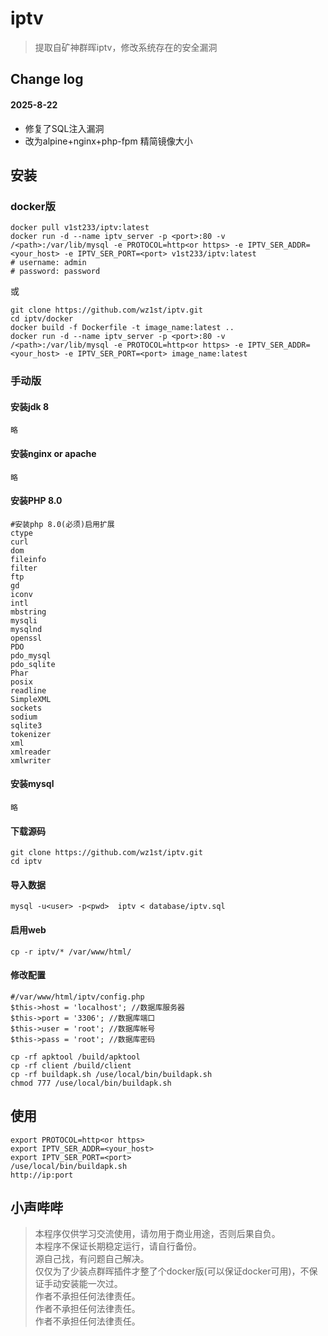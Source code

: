 # iptv
>提取自矿神群晖iptv，修改系统存在的安全漏洞      
## Change log
#### 2025-8-22
- 修复了SQL注入漏洞
- 改为alpine+nginx+php-fpm 精简镜像大小
## 安装
### docker版
```
docker pull v1st233/iptv:latest
docker run -d --name iptv_server -p <port>:80 -v /<path>:/var/lib/mysql -e PROTOCOL=http<or https> -e IPTV_SER_ADDR=<your_host> -e IPTV_SER_PORT=<port> v1st233/iptv:latest
# username: admin
# password: password
```
或
```
git clone https://github.com/wz1st/iptv.git
cd iptv/docker
docker build -f Dockerfile -t image_name:latest ..
docker run -d --name iptv_server -p <port>:80 -v /<path>:/var/lib/mysql -e PROTOCOL=http<or https> -e IPTV_SER_ADDR=<your_host> -e IPTV_SER_PORT=<port> image_name:latest
```
### 手动版
#### 安装jdk 8
```略```
#### 安装nginx or apache
```略```
#### 安装PHP 8.0
```
#安装php 8.0(必须)启用扩展
ctype
curl
dom
fileinfo
filter
ftp
gd
iconv
intl
mbstring
mysqli
mysqlnd
openssl
PDO
pdo_mysql
pdo_sqlite
Phar
posix
readline
SimpleXML
sockets
sodium
sqlite3
tokenizer
xml
xmlreader
xmlwriter
```
#### 安装mysql
```略```
#### 下载源码
```
git clone https://github.com/wz1st/iptv.git
cd iptv
```
#### 导入数据
```
mysql -u<user> -p<pwd>  iptv < database/iptv.sql
```
#### 启用web
```
cp -r iptv/* /var/www/html/
```
#### 修改配置
```
#/var/www/html/iptv/config.php
$this->host = 'localhost'; //数据库服务器
$this->port = '3306'; //数据库端口
$this->user = 'root'; //数据库帐号
$this->pass = 'root'; //数据库密码
```         
```
cp -rf apktool /build/apktool
cp -rf client /build/client
cp -rf buildapk.sh /use/local/bin/buildapk.sh
chmod 777 /use/local/bin/buildapk.sh
```
## 使用
```
export PROTOCOL=http<or https>
export IPTV_SER_ADDR=<your_host>
export IPTV_SER_PORT=<port>
/use/local/bin/buildapk.sh
http://ip:port
```

## 小声哔哔
>本程序仅供学习交流使用，请勿用于商业用途，否则后果自负。     
>本程序不保证长期稳定运行，请自行备份。     
>源自己找，有问题自己解决。     
>仅仅为了少装点群晖插件才整了个docker版(可以保证docker可用)，不保证手动安装能一次过。      
>作者不承担任何法律责任。     
>作者不承担任何法律责任。     
>作者不承担任何法律责任。     